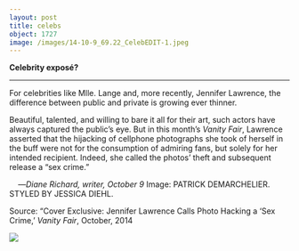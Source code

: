 ```yaml
---
layout: post
title: celebs
object: 1727
image: /images/14-10-9_69.22_CelebEDIT-1.jpeg
---
```

**Celebrity exposé?**

****

For celebrities like Mlle. Lange and, more recently, Jennifer Lawrence, the difference between public and private is growing ever thinner.

Beautiful, talented, and willing to bare it all for their art, such actors have always captured the public’s eye. But in this month’s *Vanity Fair*, Lawrence asserted that the hijacking of cellphone photographs she took of herself in the buff were not for the consumption of admiring fans, but solely for her intended recipient. Indeed, she called the photos’ theft and subsequent release a “sex crime.”

    —*Diane Richard, writer, October 9*
 Image: PATRICK DEMARCHELIER. STYLED BY JESSICA DIEHL.

Source: “Cover Exclusive: Jennifer Lawrence Calls Photo Hacking a ‘Sex Crime,’ *Vanity Fair*, October, 2014

![]({{siteurl.base}}/images/14-10-9_69.22_CelebEDIT-1.jpeg)
